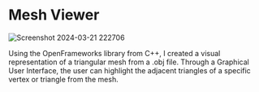 # Mesh Viewer

![Screenshot 2024-03-21 222706](https://github.com/Suiha/MeshViewer/assets/80294884/1c2640cc-2e22-483c-a866-51cb572cda94)


Using the OpenFrameworks library from C++, I created a visual representation of a triangular mesh from a .obj file. Through a Graphical User Interface, the user can highlight the adjacent triangles of a specific vertex or triangle from the mesh.
